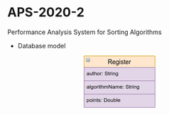# APS-2020-2
Performance Analysis System for Sorting Algorithms

- Database model

<p align="center">
  <img src="EntityRelation/model.png">
</p>

